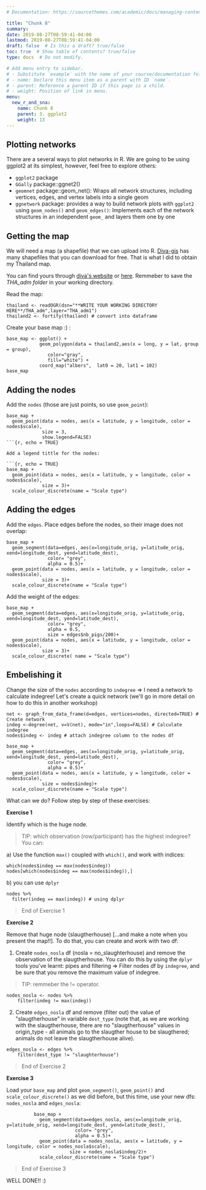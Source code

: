 ```yaml
---
# Documentation: https://sourcethemes.com/academic/docs/managing-content/

title: "Chunk 8"
summary:
date: 2019-08-27T08:59:41-04:00
lastmod: 2019-08-27T08:59:41-04:00
draft: false  # Is this a draft? true/false
toc: true  # Show table of contents? true/false
type: docs  # Do not modify.

# Add menu entry to sidebar.
# - Substitute `example` with the name of your course/documentation folder.
# - name: Declare this menu item as a parent with ID `name`.
# - parent: Reference a parent ID if this page is a child.
# - weight: Position of link in menu.
menu:
  new_r_and_sna:
    name: Chunk 8
    parent: 3. ggplot2
    weight: 13
---
```


## **Plotting networks**

There are a several ways to plot networks in R. We are going to be using ggplot2 at its simplest, however, feel free to explore others:

* `ggplot2` package
* `GGally` package::ggnet2() 
* `geomnet` package::geom_net(): Wraps all network structures, including vertices, edges, and vertex labels into a single geom
* `ggnetwork` package: provides a way to build network plots with `ggplot2` using `geom_nodes()` and `geom_edges()`: Implements each of the network structures in an independent `geom_` and layers them one by one

## **Getting the map**

We will need a map (a shapefile) that we can upload into R. [Diva-gis](https://www.diva-gis.org/) has many shapefiles that you can download for free. That is what I did to obtain my Thailand map. 

You can find yours through [diva's website](https://www.diva-gis.org/gdata) or [here](https://github.com/EKuki/website/tree/master/content/courses/new_r_and_sna/THA_adm). Remmeber to save the *THA_adm folder* in your working directory.

Read the map:

```{r, echo = TRUE}
thailand <- readOGR(dsn="**WRITE YOUR WORKING DIRECTORY HERE**/THA_adm",layer="THA_adm1")
thailand2 <- fortify(thailand) # convert into dataframe
```

Create your base map :) :
```{r, echo = TRUE}
base_map <- ggplot() + 
            geom_polygon(data = thailand2,aes(x = long, y = lat, group = group),
               color="gray",
               fill="white") +
            coord_map("albers",  lat0 = 20, lat1 = 102)
base_map
```

## **Adding the nodes**

Add the `nodes` (those are just points, so use `geom_point`):

```{r, echo = TRUE}
base_map + 
  geom_point(data = nodes, aes(x = latitude, y = longitude, color = nodes$scale), 
             size = 3, 
             show.legend=FALSE)
```{r, echo = TRUE}

Add a legend tittle for the nodes:

```{r, echo = TRUE}
base_map + 
  geom_point(data = nodes, aes(x = latitude, y = longitude, color = nodes$scale), 
             size = 3)+
  scale_colour_discrete(name = "Scale type")
```
## **Adding the edges**

Add the `edges`. Place edges before the nodes, so their image does not overlap:

```{r, echo = TRUE}
base_map + 
  geom_segment(data=edges, aes(x=longitude_orig, y=latitude_orig, xend=longitude_dest, yend=latitude_dest), 
               color= "grey",
               alpha = 0.5)+
  geom_point(data = nodes, aes(x = latitude, y = longitude, color = nodes$scale), 
             size = 3)+
  scale_colour_discrete(name = "Scale type")
```

Add the weight of the edges:

```{r, echo = TRUE}
base_map + 
  geom_segment(data=edges, aes(x=longitude_orig, y=latitude_orig, xend=longitude_dest, yend=latitude_dest), 
               color= "grey",
               alpha = 0.5,
               size = edges$nb_pigs/200)+
  geom_point(data = nodes, aes(x = latitude, y = longitude, color = nodes$scale),
             size = 3)+
  scale_colour_discrete( name = "Scale type")
```
## **Embelishing it**

Change the size of the `nodes` according to `indegree` => I need a network to calculate indegree! Let's create a quick network  (we'll go in more detail on how to do this in another workshop)

```{r, echo = TRUE}
net <- graph_from_data_frame(d=edges, vertices=nodes, directed=TRUE) # Create network
indeg <-degree(net, v=V(net), mode="in",loops=FALSE) # Calculate indegree
nodes$indeg <- indeg # attach indegree column to the nodes df

base_map + 
  geom_segment(data=edges, aes(x=longitude_orig, y=latitude_orig, xend=longitude_dest, yend=latitude_dest), 
               color= "grey",
               alpha = 0.5)+
  geom_point(data = nodes, aes(x = latitude, y = longitude, color = nodes$scale), 
             size = nodes$indeg)+
  scale_colour_discrete(name = "Scale type")
```

What can we do? Follow step by step of these exercises:

**Exercise 1**


Identify which is the huge node. 

> TIP: which observation (row/participant) has the highest indegree? You can:

a) Use the function `max()` coupled with `which()`, and work with indices:

```{r, echo = TRUE}
which(nodes$indeg == max(nodes$indeg))
nodes[which(nodes$indeg == max(nodes$indeg)),]
```

b) you can use `dplyr`

```{r, echo = TRUE}
nodes %>% 
  filter(indeg == max(indeg)) # using dplyr
```

> End of Exercise 1

**Exercise 2**

Remove that huge node (slaugtherhouse) [...and make a note when you present the map!!]. To do that, you can create and work with two df:

1. Create `nodes_nosla` df (nosla = no_slaughterhouse) and remove the observation of the slaugtherhouse. You can do this by using the `dplyr` tools you've learnt: pipes and filtering => Filter nodes df by `indegree`, and be sure that you remove the maximum value of indegree. 

> TIP: remmeber the != operator.
  
```{r, echo = TRUE}  
nodes_nosla <- nodes %>% 
    filter(indeg != max(indeg))
```

2. Create `edges_nosla` df and remove (filter out) the value of "slaugtherhouse" in variable `dest_type` (note that, as we are working with the slaugtherhouse, there are no "slaugtherhouse" values in origin_type - all animals go to the slaugther house to be slaugthered; animals do not leave the slaugtherhouse alive).

```{r, echo = TRUE}
edges_nosla <- edges %>% 
    filter(dest_type != "slaughterhouse")
```

> End of Exercise 2
          
**Exercise 3**

Load your `base_map`  and plot `geom_segment()`, `geom_point()` and `scale_colour_discrete()` as we did before, but this time, use your new dfs: `nodes_nosla` and `edges_nosla`:
  
```{r, echo = TRUE}                    
          base_map + 
            geom_segment(data=edges_nosla, aes(x=longitude_orig, y=latitude_orig, xend=longitude_dest, yend=latitude_dest), 
                         color= "grey",
                         alpha = 0.5)+
            geom_point(data = nodes_nosla, aes(x = latitude, y = longitude, color = nodes_nosla$scale), 
                       size = nodes_nosla$indeg/2)+
            scale_colour_discrete(name = "Scale type")
 ```
          
> End of Exercise 3

WELL DONE!! :)        